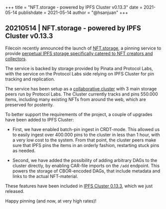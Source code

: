 +++
title = "NFT.storage - powered by IPFS Cluster v0.13.3"
date = 2021-05-14
publishdate = 2021-05-14
author = "@hsanjuan"
+++

## 20210514 | NFT.storage - powered by IPFS Cluster v0.13.3

Filecoin recently announced the launch of [NFT.storage](https://nft.storage),
a pinning service to provide [perpetual IPFS storage specifically catered to
NFT creators and
collectors](https://filecoin.io/blog/posts/introducing-nft.storage-free-decentralized-storage-for-nfts/).

The service is backed by storage provided by Pinata and Protocol Labs, with
the service on the Protocol Labs side relying on IPFS Cluster for pin tracking and
replication.

The service has been setup as a
[collaborative cluster](https://collab.ipfscluster.io) with 3 main storage
peers run by Protocol Labs. The Cluster currently tracks and pins 550.000 items,
including many existing NFTs from around the web, which are preserved for posterity.

To better support the requirements of the project, a couple of upgrades have
been added to IPFS Cluster:

* First, we have enabled batch-pin ingest in CRDT-mode. This allowed us to
  easily ingest over 400.000 pins to the cluster in less than 1 hour, with a
  very low cost to the system. From that point, the cluster peers make sure
  that IPFS pins the items in an orderly fashion, restarting stuck pins as needed.

* Second, we have added the possibility of adding arbitrary DAGs to the
  cluster directly, by enabling CAR-file imports on the `/add` endpoint. This
  powers the storage of CBOR-encoded DAGs, that include metadata and links to
  the actual NFT-material.

These features have been included in
[IPFS Cluster 0.13.3](https://github.com/ipfs/ipfs-cluster/blob/master/CHANGELOG.md),
which we just released.

Happy pinning (and now, at very high rates)!
